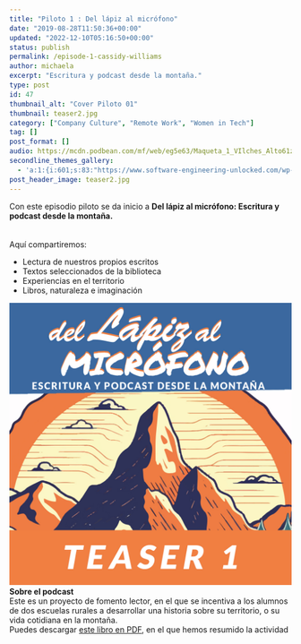 ```yaml
---
title: "Piloto 1 : Del lápiz al micrófono"
date: "2019-08-28T11:50:36+00:00"
updated: "2022-12-10T05:16:50+00:00"
status: publish
permalink: /episode-1-cassidy-williams
author: michaela
excerpt: "Escritura y podcast desde la montaña."
type: post
id: 47
thumbnail_alt: "Cover Piloto 01"
thumbnail: teaser2.jpg
category: ["Company Culture", "Remote Work", "Women in Tech"]
tag: []
post_format: []
audio: https://mcdn.podbean.com/mf/web/eg5e63/Maqueta_1_VIlches_Alto61zj4.mp3
secondline_themes_gallery:
  - 'a:1:{i:601;s:83:"https://www.software-engineering-unlocked.com/wp-content/uploads/2019/08/bg_ep1.jpg";}'
post_header_image: teaser2.jpg
---
```



<div class="episode-about">
  Con este episodio piloto se da inicio a <strong>Del lápiz al micrófono: Escritura y podcast desde la montaña.</strong>
  <br/>
  <br/>
 <br/>Aquí compartiremos:
    <ul>
        <li>Lectura de nuestros propios escritos</li>
        <li>Textos seleccionados de la biblioteca</li>
        <li>Experiencias en el territorio</li>
        <li>Libros, naturaleza e imaginación</li>
    </ul>
</div>


<div class="row pt-2 align-items-center">
    <div class="col-4">
    <img src="teaser2.jpg" alt="Vilches Alto"/>
    </div>
    <div class="col-8 guest-about">
    <b>Sobre el podcast</b><br/>
      Este es un proyecto de fomento lector, en el que se incentiva a los alumnos de dos escuelas rurales a desarrollar una historia sobre su territorio, o su vida cotidiana en la montaña.
    </div>
</div>


<div class="sponsorship">
Puedes descargar <a href="https://www.dellapizalmicrofono.cl" target="_blank" rel="noreferrer">este libro en PDF</a>, en el que hemos resumido la actividad
</div>
<br/>
